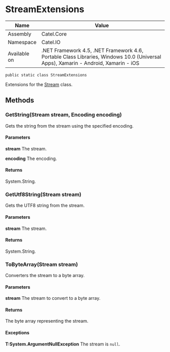

# StreamExtensions

Name|Value
---|---
Assembly|Catel.Core
Namespace|Catel.IO
Available on|.NET Framework 4.5, .NET Framework 4.6, Portable Class Libraries, Windows 10.0 (Universal Apps), Xamarin - Android, Xamarin - iOS

```
public static class StreamExtensions
```

Extensions for the [Stream](#) class.



## Methods

### GetString(Stream stream, Encoding encoding)

Gets the string from the stream using the specified encoding.

#### Parameters

**stream**
The stream.

**encoding**
The encoding.

#### Returns

System.String.



### GetUtf8String(Stream stream)

Gets the UTF8 string from the stream.

#### Parameters

**stream**
The stream.

#### Returns

System.String.



### ToByteArray(Stream stream)

Converters the stream to a byte array.

#### Parameters

**stream**
The stream to convert to a byte array.

#### Returns

The byte array representing the stream.

#### Exceptions

**T:System.ArgumentNullException**
The stream is ```null```.



